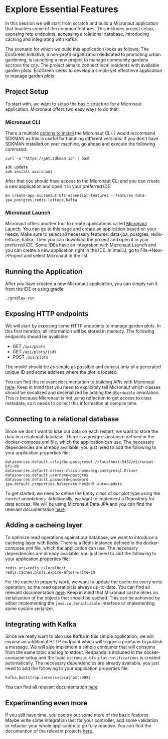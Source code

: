 # Explore Essential Features

In this session we will start from scratch and build a Micronaut application that touches some of the common features. This includes project setup, exposing http endpoints, accessing a relational database, introducing caching and integrating with kafka.

The scenario for which we build this application looks as follows:
The EcoGreen Initiative, a non-profit organization dedicated to promoting urban gardening, is launching a new project to manage community gardens accross the city. The project aims to connect local residents with available garden plots. EcoGreen seeks to develop a simple yet effectinve application to manage garden plots.

## Project Setup
To start with, we want to setup the basic structure for a Micronaut application. Micronaut offers two easy ways to do that:

### Micronaut CLI
There a multiple [options to install](https://micronaut-projects.github.io/micronaut-starter/latest/guide/#installation) the Micronaut CLI. I would recommend SDKMAN as this is useful for handling different versions:
If you don't have SDKMAN installed on your machine, go ahead and execute the following command:
```shell
curl -s "https://get.sdkman.io" | bash
```
```shell
sdk update
sdk install micronaut
```

After that you should have access to the Micronaut CLI and you can create a new application and open it in your preferred IDE:
```shell
mn create-app micronaut-bfs-essential-features --features data-jpa,postgres,redis-lettuce,kafka
```

### Micronaut Launch
Micronaut offers another tool to create applications called [Micronaut Launch](https://micronaut.io/launch/). You can go to this page and create an application based on your needs. Make sure to select all necessary features: data-jpa, postgres, redis-lettuce, kafka. Then you can download the project and open it in your preferred IDE.
Some IDEs have an integration with Micronaut Launch and you can create a new application right in the IDE. In IntelliJ, go to File->New->Project and select Micronaut in the list. 

## Running the Application
After you have created a new Micronaut application, you can simply run it from the IDE or using gradle:
```shell
./gradlew run
```

## Exposing HTTP endpoints
We will start by exposing some HTTP endpoints to manage garden plots. In this first iteration, all information will be stored in memory.
The following endpoints should be available:
- GET `/api/plots`
- GET `/api/plots/{id}`
- POST `/api/plots`

The model should be as simple as possible and consist only of a generated unique ID and some address where the plot is located.

You can find the relevant documentation to building APIs with Micronaut [here](https://docs.micronaut.io/latest/guide/#binding).
Keep in mind that you need to explicitely tell Micronaut which classes should be serialized and deserialized by adding the `@Serdeable` annotation. This is because Micronaut is not using reflection to get access to class metadata, so it needs to collect this information at compile time.

## Connecting to a relational database
Since we don't want to lose our data on each restart, we want to store the data in a relational database. There is a postgres instance defined in the docker-compose.yml file, which the application can use. The necessary dependencies are already available, you just need to add the following to your application.properties file:
```properties
datasources.default.url=jdbc:postgresql://localhost:5432/micronaut-bfs-db
datasources.default.driver-class-name=org.postgresql.Driver
datasources.default.username=postgres
datasources.default.password=password
jpa.default.properties.hibernate.hbm2ddl.auto=update
```
To get started, we need to define the Entity class of our plot type using the correct annotations. Additionally, we want to implement a Repository for data access. 
We will be using Micronaut Data JPA and you can find the relevant documentation [here](https://micronaut-projects.github.io/micronaut-data/latest/guide/#hibernateJpaAnnotations).

## Adding a cacheing layer
To optimize read operations against our database, we want to introduce a cacheing layer with Redis. There is a Redis instance defined in the docker-compose.yml file, which the application can use. The necessary dependencies are already available, you just need to add the following to your application.properties file:
```properties
redis.uri=redis://localhost
redis.caches.plots.expire-after-write=1h
```
For the cache to properly work, we want to update the cache on every write operation, so the read operation is always up-to-date. You can find all relevant documentation [here](https://micronaut-projects.github.io/micronaut-cache/latest/guide/#annotations).
Keep in mind that Micronaut cache relies on serialization of the objects that should be cached. This can be achieved by either implementing the `java.io.Serializable` interface or implementing some custom serializer.

## Integrating with Kafka
Since we really want to also use Kafka in this simple application, we will expose an additional HTTP endpoint which will trigger a producer to publish a message. We will also implement a simple consumer that will consume from the same topic and log to stdout. Redpanda is included in the docker-compose setup and the topic `micronaut-bfs-plot-notifications` is created automatically. The necessary dependencies are already available, you just need to add the following to your application.properties file:
```properties
kafka.bootstrap.servers=localhost:9092
```
You can find all relevant documentation [here](https://micronaut-projects.github.io/micronaut-kafka/latest/guide/#kafkaQuickStart)

## Experimenting even more
If you still have time, you can try out some more of the basic features. Maybe write some integration test for your controller, add some validation or refactor your whole application to go fully reactive. You can find the documention of the relevant projects [here](https://docs.micronaut.io/index.html).
